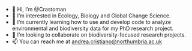 - 👋 Hi, I’m @Crastoman
- 👀 I’m interested in Ecology, Biology and Global Change Science.
- 🌱 I’m currently learning how to use and develop code to analyze environmental and biodiversity data for my PhD research project.
- 💞️ I’m looking to collaborate on biodiversity-focused research projects.
- 📫 You can reach me at andrea.cristiano@northumbria.ac.uk

<!---
Crastoman/Crastoman is a ✨ special ✨ repository because its `README.md` (this file) appears on your GitHub profile.
You can click the Preview link to take a look at your changes.
--->
